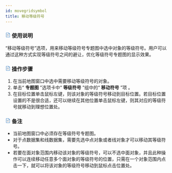 ```yaml
---
id: movegridsymbol
title: 移动等级符号
---
```

### ![](../../img/read.gif) 使用说明

“移动等级符号”选项，用来移动等级符号专题图中选中对象的等级符号。用户可以通过这种方式实现等级符号之间的避让，优化等级符号专题图的显示效果。

### ![](../../img/read.gif) 操作步骤

  1. 在当前地图窗口中选中需要移动等级符号的对象。 
  2. 单击“ **专题图** ”选项卡中“ **等级符号** ”组中的“ **移动符号** ”项 。
  3. 在目标位置单击鼠标左键，则该对象的等级符号移动到目标位置。若目标位置设置的不是很合适，还可以继续在其他位置单击鼠标左键，则其对应的等级符号就移动到理想位置处。 

### ![](../../img/read.gif) 备注

  * 当前地图窗口中必须存在等级符号专题图。
  * 对于点数据集和线数据集，需要先选中点对象或者线对象才可以移动其等级符号。
  * 若要在面对象范围内移动该对象的等级符号，可以不选中面对象，并且此种操作可以连续移动任意多个面对象的等级符号的位置，只需在一个对象范围内点击一下，就可以将该对象的等级符号移动到鼠标点击位置处。
